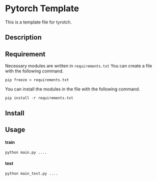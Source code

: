 Pytorch Template
====

This is a template file for tyrotch.

## Description


## Requirement

Necessary modules are written in `requirements.txt`
You can create a file with the following command.

`pip freeze > requirements.txt`

You can install the modules in the file with the following command.

`pip install -r requirements.txt`


## Install

## Usage

#### train

`python main.py ....`

#### test

`python main_test.py ....`
